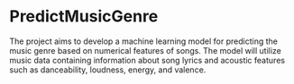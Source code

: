 # PredictMusicGenre
The project aims to develop a machine learning model for predicting the music genre based on numerical features of songs. The model will utilize music data containing information about song lyrics and acoustic features such as danceability, loudness, energy, and valence.
